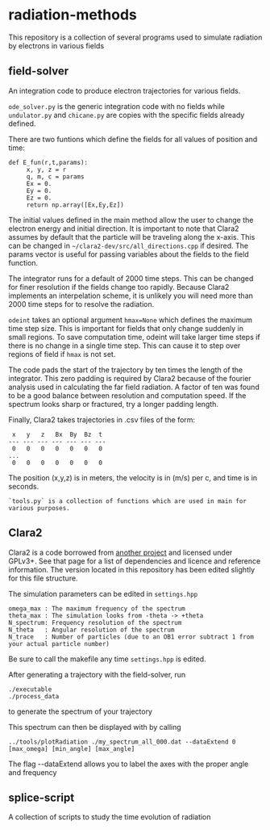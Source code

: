 # radiation-methods
This repository is a collection of several programs used to simulate radiation by electrons in various fields

## field-solver
An integration code to produce electron trajectories for various fields. 

`ode_solver.py` is the generic integration code with no fields while `undulator.py` and `chicane.py` are copies with the specific fields already defined. 

There are two funtions which define the fields for all values of position and time:
```
def E_fun(r,t,params):
     x, y, z = r
     q, m, c = params
     Ex = 0.
     Ey = 0.
     Ez = 0.
     return np.array([Ex,Ey,Ez])
```
The initial values defined in the main method allow the user to change the electron energy and initial direction. It is important to note that Clara2 assumes by default that the particle will be traveling along the x-axis. This can be changed in ```~/clara2-dev/src/all_directions.cpp``` if desired. The params vector is useful for passing variables about the fields to the field function.

The integrator runs for a default of 2000 time steps. This can be changed for finer resolution if the fields change too rapidly. Because Clara2 implements an interpelation scheme, it is unlikely you will need more than 2000 time steps for to resolve the radiation. 

`odeint` takes an optional argument `hmax=None` which defines the maximum time step size. This is important for fields that only change suddenly in small regions. To save computation time, odeint will take larger time steps if there is no change in a single time step. This can cause it to step over regions of field if ```hmax``` is not set. 

The code pads the start of the trajectory by ten times the length of the integrator. This zero padding is required by Clara2 because of the fourier analysis used in calculating the far field radiation. A factor of ten was found to be a good balance between resolution and computation speed. If the spectrum looks sharp or fractured, try a longer padding length.

Finally, Clara2 takes trajectories in .csv files of the form:
```
 x   y   z   Bx  By  Bz  t
--- --- --- --- --- --- ---
 0   0   0   0   0   0   0
...
 0   0   0   0   0   0   0
```

The position (x,y,z) is in meters, the velocity is in (m/s) per c, and time is in seconds.

```
`tools.py` is a collection of functions which are used in main for various purposes.
````

## Clara2
Clara2 is a code borrowed from [another project](https://github.com/ComputationalRadiationPhysics/clara2) and licensed under GPLv3+. See that page for a list of dependencies and licence and reference information. The version located in this repository has been edited slightly for this file structure. 

The simulation parameters can be edited in `settings.hpp`
```
omega_max : The maximum frequency of the spectrum
theta_max : The simulation looks from -theta -> +theta
N_spectrum: Frequency resolution of the spectrum
N_theta   : Angular resolution of the spectrum
N_trace   : Number of particles (due to an OB1 error subtract 1 from your actual particle number)
```

Be sure to call the makefile any time `settings.hpp` is edited.

After generating a trajectory with the field-solver, run
```
./executable
./process_data
```

to generate the spectrum of your trajectory 

This spectrum can then be displayed with by calling 

```
../tools/plotRadiation ./my_spectrum_all_000.dat --dataExtend 0 [max_omega] [min_angle] [max_angle]
```

The flag --dataExtend allows you to label the axes with the proper angle and frequency

## splice-script
A collection of scripts to study the time evolution of radiation 


